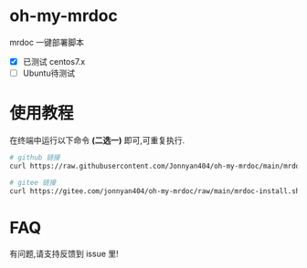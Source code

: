 # oh-my-mrdoc

mrdoc 一键部署脚本

- [x] 已测试 centos7.x
- [ ] Ubuntu待测试

# 使用教程

在终端中运行以下命令 **(二选一)** 即可,可重复执行.

```bash
# github 链接
curl https://raw.githubusercontent.com/Jonnyan404/oh-my-mrdoc/main/mrdoc-install.sh | bash

# gitee 链接
curl https://gitee.com/jonnyan404/oh-my-mrdoc/raw/main/mrdoc-install.sh | bash
```

# FAQ

有问题,请支持反馈到 issue 里!
